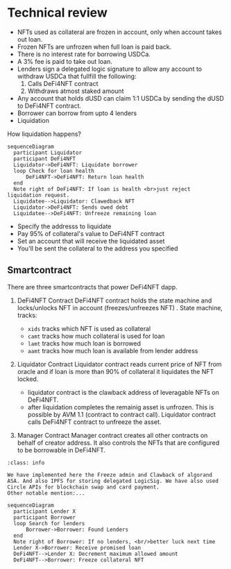 # Technical review

* NFTs used as collateral are frozen in account, only when account takes out loan.
* Frozen NFTs are unfrozen when full loan is paid back.
* There is no interest rate for borrowing USDCa.
* A 3% fee is paid to take out loan.
* Lenders sign a delegated logic signature to allow any account to withdraw USDCa that fullfill the following:
	1. Calls DeFi4NFT contract
	2. Withdraws atmost staked amount
* Any account that holds dUSD can claim 1:1 USDCa by sending the dUSD to DeFi4NFT contract.
* Borrower can borrow from upto 4 lenders
* Liquidation

How liquidation happens?

```{mermaid}
sequenceDiagram
  participant Liquidator
  participant DeFi4NFT
  Liquidator->DeFi4NFT: Liquidate borrower
  loop Check for loan health
      DeFi4NFT->DeFi4NFT: Return loan health
  end
  Note right of DeFi4NFT: If loan is health <br>just reject liquidation request.
  Liquidatee-->Liquidator: Clawedback NFT
  Liquidator->DeFi4NFT: Sends owed debt
  Liquidatee-->DeFi4NFT: Unfreeze remaining loan
```

* Specify the addresss to liquidate
* Pay 95% of collateral's value to DeFi4NFT contract
* Set an account that will receive the liquidated asset
* You'll be sent the collateral to the address you specified

## Smartcontract

There are three smartcontracts that power DeFi4NFT dapp.

1. DeFi4NFT Contract
DeFi4NFT contract holds the state machine and locks/unlocks NFT in account (freezes/unfreezes  NFT) .
State machine, tracks:
	* `xids` tracks which NFT is used as collateral
	* `camt` tracks how much collateral is used for loan
	* `lamt` tracks how much loan is borrowed
	* `aamt` tracks how much loan is available from lender address

2. Liquidator Contract
Liquidator contract reads current price of NFT from oracle and if loan is more than 90% of collateral it liquidates the NFT locked.
	* liquidator contract is the clawback address of leveragable NFTs on DeFi4NFT.
	* after liquidation completes the remainig asset is unfrozen. This is possible by AVM 1.1 (contract to contract call). Liquidator contract calls DeFi4NFT contract to unfreeze the asset.

3. Manager Contract
Manager contract creates all other contracts on behalf of creator address. It also controls the NFTs that are configured to be borrowable in DeFi4NFT.

```{admonition} Notice
:class: info

We have implemented here the Freeze admin and Clawback of algorand ASA. And also IPFS for storing delegated LogicSig. We have also used Circle APIs for blockchain swap and card payment.
Other notable mention:...
```

```{mermaid}
sequenceDiagram
  participant Lender X
  participant Borrower
  loop Search for lenders
      Borrower->Borrower: Found Lenders
  end
  Note right of Borrower: If no lenders, <br/>better luck next time
  Lender X->Borrower: Receive promised loan
  DeFi4NFT-->Lender X: Decrement maximum allowed amount
  DeFi4NFT-->Borrower: Freeze collateral NFT
```
